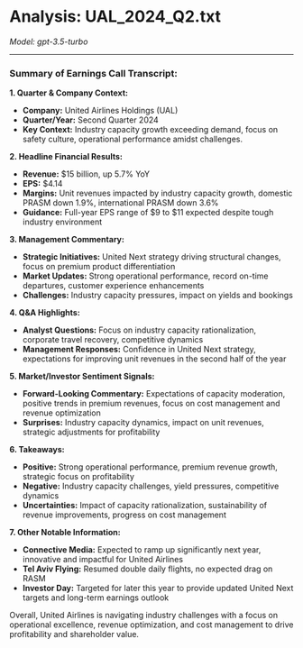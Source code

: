 # Analysis: UAL_2024_Q2.txt

*Model: gpt-3.5-turbo*

---

### Summary of Earnings Call Transcript:

**1. Quarter & Company Context:**
- **Company:** United Airlines Holdings (UAL)
- **Quarter/Year:** Second Quarter 2024
- **Key Context:** Industry capacity growth exceeding demand, focus on safety culture, operational performance amidst challenges.

**2. Headline Financial Results:**
- **Revenue:** $15 billion, up 5.7% YoY
- **EPS:** $4.14
- **Margins:** Unit revenues impacted by industry capacity growth, domestic PRASM down 1.9%, international PRASM down 3.6%
- **Guidance:** Full-year EPS range of $9 to $11 expected despite tough industry environment

**3. Management Commentary:**
- **Strategic Initiatives:** United Next strategy driving structural changes, focus on premium product differentiation
- **Market Updates:** Strong operational performance, record on-time departures, customer experience enhancements
- **Challenges:** Industry capacity pressures, impact on yields and bookings

**4. Q&A Highlights:**
- **Analyst Questions:** Focus on industry capacity rationalization, corporate travel recovery, competitive dynamics
- **Management Responses:** Confidence in United Next strategy, expectations for improving unit revenues in the second half of the year

**5. Market/Investor Sentiment Signals:**
- **Forward-Looking Commentary:** Expectations of capacity moderation, positive trends in premium revenues, focus on cost management and revenue optimization
- **Surprises:** Industry capacity dynamics, impact on unit revenues, strategic adjustments for profitability

**6. Takeaways:**
- **Positive:** Strong operational performance, premium revenue growth, strategic focus on profitability
- **Negative:** Industry capacity challenges, yield pressures, competitive dynamics
- **Uncertainties:** Impact of capacity rationalization, sustainability of revenue improvements, progress on cost management

**7. Other Notable Information:**
- **Connective Media:** Expected to ramp up significantly next year, innovative and impactful for United Airlines
- **Tel Aviv Flying:** Resumed double daily flights, no expected drag on RASM
- **Investor Day:** Targeted for later this year to provide updated United Next targets and long-term earnings outlook

Overall, United Airlines is navigating industry challenges with a focus on operational excellence, revenue optimization, and cost management to drive profitability and shareholder value.